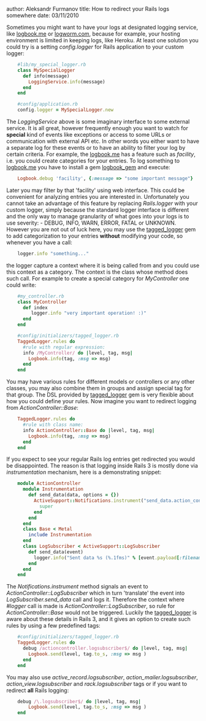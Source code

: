 author: Aleksandr Furmanov
title: How to redirect your Rails logs somewhere
date: 03/11/2010

Sometimes you might want to have your logs at designated logging
service, like [logbook.me](http://logbook.me) or
[logworm.com](http://logworm.com), because for example, your
hosting environment is limited in keeping logs, like Heroku. At least
one solution you could try is a setting *config.logger*
for Rails application to your custom logger:

```ruby
    #lib/my_special_logger.rb
    class MySpecialLogger
      def info(message)
        LoggingService.info(message)
      end
    end

    #config/application.rb
    config.logger = MySpecialLogger.new
```
The *LoggingService* above is some imaginary interface to some external
service. It is all great, however frequently enough you want to watch for
**special** kind of events like exceptions or access to some
URLs or communication with external API etc. In other
words you either want to have a separate log for these events or to
have an ability to filter your log by certain criteria. For
example, the [logbook.me](http://logbook.me) has a feature such as *facility*,
i.e. you could create categories for your entries. To log something
to [logbook.me](http://logbook.me) you have to install a gem
[logbook_gem](https://github.com/logbook/logbook_gem) and execute:

```ruby
    Logbook.debug 'facility', {:message => "some important message"}
```

Later you may filter by that 'facility' using web interface. This could
be convenient for analyzing entries you are interested in. Unfortunately
you cannot take an advantage of this feature by replacing
*Rails.logger* with your custom logger, simply because the standard logger
interface is different and the only way to manage granularity of what
goes into your logs is to use severity: - DEBUG, INFO, WARN, ERROR,
FATAL or UNKNOWN. However you are not out of luck here, you may use the
[tagged_logger](http://github.com/afurmanov/tagged_logger) gem to add
 categorization to your entries **without** modifying your code, so
whenever you have a call:

```ruby
    logger.info "something..."
```

the logger capture a context where it is being called from and you
could use this context as a category. The context is the class
whose method does such call. For example to create a
special category for *MyController* one could write:

```ruby
    #my_controller.rb
    class MyController
      def index
         logger.info "very important operation! :)"
      end
    end

    #config/initializers/tagged_logger.rb
    TaggedLogger.rules do
      #rule with regular expression:
      info /MyController/ do |level, tag, msg|
        Logbook.info(tag, :msg => msg)
      end
    end
```

You may have various rules for different models or controllers or
any other classes, you may also combine them in groups and assign
special tag for that group. The DSL provided by [tagged_logger](http://github.com/afurmanov/tagged_logger) gem is
very flexible about how you could define your rules. Now imagine you
want to redirect logging from *ActionController::Base*:

```ruby
    TaggedLogger.rules do
      #rule with class name:
      info ActionController::Base do |level, tag, msg|
        Logbook.info(tag, :msg => msg)
      end
    end
```

If you expect to see your regular Rails log entries get redirected you
would be disappointed. The reason is that logging inside Rails 3 is
mostly done via *instrumentation* mechanism, here is a demonstrating
snippet:

```ruby
    module ActionController
      module Instrumentation
        def send_data(data, options = {})
          ActiveSupport::Notifications.instrument("send_data.action_controller", options) do
            super
          end
        end
      end
      class Base < Metal
        include Instrumentation
      end
      class LogSubscriber < ActiveSupport::LogSubscriber
        def send_data(event)
          logger.info("Sent data %s (%.1fms)" % [event.payload[:filename], event.duration])
        end
      end
    end
```

The *Notifications.instrument* method signals an event to
*ActionController::LogSubscriber* which in turn 'translate' the event
into *LogSubscriber.send_data* call and logs it. Therefore the context
where *#logger* call is made is *ActionController::LogSubscriber*, so rule for
*ActionController::Base* would not be triggered. Luckily the
[tagged_logger](http://github.com/afurmanov/tagged_logger) is aware
about these details in Rails 3, and it gives an
option to create such rules by using a few predefined tags:

```ruby
    #config/initializers/tagged_logger.rb
    TaggedLogger.rules do
      debug /actioncontroller.logsubscriber$/ do |level, tag, msg|
        Logbook.send(level, tag.to_s, :msg => msg )
      end
    end
```

You may also use *active_record.logsubscriber*,
*action_mailer.logsubscriber*, *action_view.logsubscriber* and
*rack.logsubscriber* tags or if you want to redirect **all** Rails
logging:

```ruby
    debug /\.logsubscriber$/ do |level, tag, msg|
        Logbook.send(level, tag.to_s, :msg => msg )
    end
```
